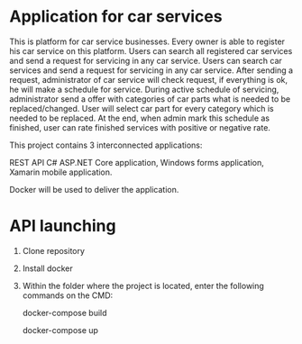 # Application for car services 

This is platform for car service businesses. Every owner is able to register his car service on this platform. Users can search all registered car services and send a request for servicing in any car service. Users can search car services and send a request for servicing in any car service. After sending a request, administrator of car service will check request, if everything is ok, he will make a schedule for service. During active schedule of servicing, administrator send a offer with categories of car parts what is needed to be replaced/changed. User will select car part for every category which is needed to be replaced. At the end, when admin mark this schedule as finished, user can rate finished services with positive or negative rate.



This project contains 3 interconnected applications:

REST API C# ASP.NET Core application,
Windows forms application,
Xamarin mobile application.

Docker will be used to deliver the application.
# API launching
1. Clone repository
2. Install docker
3. Within the folder where the project is located, enter the following commands on the CMD:

   docker-compose build
   
   docker-compose up

